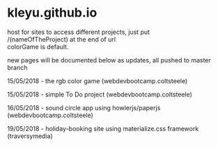 # kleyu.github.io
host for sites
to access different projects, just put <br>/(nameOfTheProject)  at the end of url <br>
colorGame is default.

new pages will be documented below as updates, all pushed to master branch

15/05/2018 - the rgb color game  (webdevbootcamp.coltsteele)

15/05/2018 - simple To Do project (webdevbootcamp.coltsteele)

16/05/2018 - sound circle app using howlerjs/paperjs (webdevbootcamp.coltsteele)

19/05/2018 - holiday-booking site using materialize.css framework (traversymedia)
